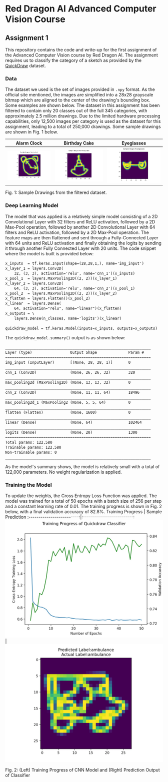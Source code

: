 # Red Dragon AI Advanced Computer Vision Course
## Assignment 1

This repository contains the code and write-up for the first assignment of the Advanced Computer Vision course by Red Dragon AI. The assignment requires us to classify the category of a sketch as provided by the [QuickDraw](https://github.com/googlecreativelab/quickdraw-dataset) dataset. 

### Data
The dataset we used is the set of images provided in `.npy` format. As the official site mentioned, the images are simplified into a 28x28 grayscale bitmap which are aligned to the center of the drawing's bounding box. Some examples are shown below. The dataset in this assignment has been filtered to contain only 20 classes out of the full 345 categories, with approximately 2.5 million drawings. Due to the limited hardware processing capabilities, only 12,500 images per category is used as the dataset for this assignment, leading to a total of 250,000 drawings. Some sample drawings are shown in Fig. 1 below.

Alarm Clock | Birthday Cake | Eyeglasses
:-------------------------:|:-------------------------:|:-------------------------:
![Alarm Clock](quickdraw_img_1.jpg) | ![Birthday Cake](quickdraw_img_2.jpg) | ![Eyeglasses](quickdraw_img_3.jpg)
Fig. 1: Sample Drawings from the filtered dataset.

### Deep Learning Model
The model that was applied is a relatively simple model consisting of a 2D Convolutional Layer with 32 filters and ReLU activation, followed by a 2D Max-Pool operation, followed by another 2D Convolutional Layer with 64 filters and ReLU activation, followed by a 2D Max-Pool operation. The feature maps are then flattened and sent through a Fully-Connected Layer with 64 units and ReLU activation and finally obtaining the logits by sending it through another Fully Connected Layer with 20 units. The code snippet where the model is built is provided below:
```
x_inputs  = tf.keras.Input(shape=(28,28,1,), name='img_input')
x_layer_1 = layers.Conv2D(
    32, (3, 3), activation='relu', name='cnn_1')(x_inputs)
x_pool_1  = layers.MaxPooling2D((2, 2))(x_layer_1)
x_layer_2 = layers.Conv2D(
    64, (3, 3), activation='relu', name='cnn_2')(x_pool_1)
x_pool_2  = layers.MaxPooling2D((2, 2))(x_layer_2)
x_flatten = layers.Flatten()(x_pool_2)
x_linear  = layers.Dense(
    64, activation="relu", name="linear")(x_flatten)
x_outputs = \
    layers.Dense(n_classes, name='logits')(x_linear)

quickdraw_model = tf.keras.Model(inputs=x_inputs, outputs=x_outputs)
```

The `quickdraw_model.summary()` output is as shown below:
```
_________________________________________________________________
Layer (type)                 Output Shape              Param #
=================================================================
img_input (InputLayer)       [(None, 28, 28, 1)]       0
_________________________________________________________________
cnn_1 (Conv2D)               (None, 26, 26, 32)        320
_________________________________________________________________
max_pooling2d (MaxPooling2D) (None, 13, 13, 32)        0
_________________________________________________________________
cnn_2 (Conv2D)               (None, 11, 11, 64)        18496
_________________________________________________________________
max_pooling2d_1 (MaxPooling2 (None, 5, 5, 64)          0
_________________________________________________________________
flatten (Flatten)            (None, 1600)              0
_________________________________________________________________
linear (Dense)               (None, 64)                102464
_________________________________________________________________
logits (Dense)               (None, 20)                1300
=================================================================
Total params: 122,580
Trainable params: 122,580
Non-trainable params: 0
_________________________________________________________________
```
As the model's summary shows, the model is relatively small with a total of 122,000 parameters. No weight regularization is applied.

### Training the Model
To update the weights, the Cross Entropy Loss Function was applied. The model was trained for a total of 50 epochs with a batch size of 256 per step and a constant learning rate of 0.01. The training progress is shown in Fig. 2 below, with a final validation accuracy of 82.8%.
Training Progress | Sample Prediction
:-------------------------:|:-------------------------:
![training_progress](quickdraw_losses.jpg) | ![Prediction](quickdraw_img.jpg)

Fig. 2: (Left) Training Progress of CNN Model and (Right) Prediction Output of Classifier


